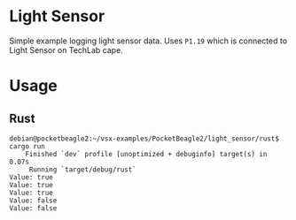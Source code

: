 # Light Sensor

Simple example logging light sensor data. Uses `P1.19` which is connected to Light Sensor on TechLab cape.

# Usage

## Rust

```console
debian@pocketbeagle2:~/vsx-examples/PocketBeagle2/light_sensor/rust$ cargo run
    Finished `dev` profile [unoptimized + debuginfo] target(s) in 0.07s
     Running `target/debug/rust`
Value: true
Value: true
Value: true
Value: false
Value: false
```
